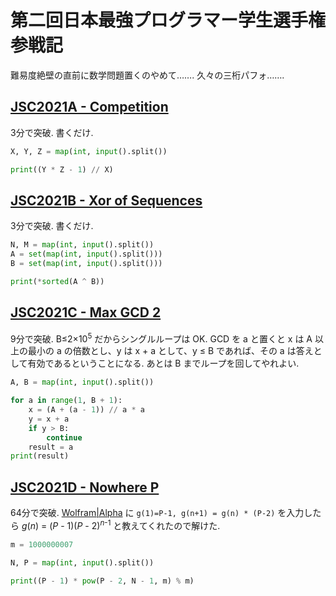 # 第二回日本最強プログラマー学生選手権 参戦記

難易度絶壁の直前に数学問題置くのやめて……. 久々の三桁パフォ…….

## [JSC2021A - Competition](https://atcoder.jp/contests/jsc2021/tasks/jsc2021_a)

3分で突破. 書くだけ.

```python
X, Y, Z = map(int, input().split())

print((Y * Z - 1) // X)
```

## [JSC2021B - Xor of Sequences](https://atcoder.jp/contests/jsc2021/tasks/jsc2021_b)

3分で突破. 書くだけ.

```python
N, M = map(int, input().split())
A = set(map(int, input().split()))
B = set(map(int, input().split()))

print(*sorted(A ^ B))
```

## [JSC2021C - Max GCD 2](https://atcoder.jp/contests/jsc2021/tasks/jsc2021_c)

9分で突破. B≤2×10<sup>5</sup> だからシングルループは OK. GCD を a と置くと x は A 以上の最小の a の倍数とし、y は x + a として、y ≤ B であれば、その a は答えとして有効であるということになる. あとは B までループを回してやれよい.

```python
A, B = map(int, input().split())

for a in range(1, B + 1):
    x = (A + (a - 1)) // a * a
    y = x + a
    if y > B:
        continue
    result = a
print(result)
```

## [JSC2021D - Nowhere P](https://atcoder.jp/contests/jsc2021/tasks/jsc2021_d)

64分で突破. [Wolfram|Alpha](https://ja.wolframalpha.com/) に `g(1)=P-1, g(n+1) = g(n) * (P-2)` を入力したら *g*(*n*) = (*P* - 1)(*P* - 2)<sup>*n*-1</sup> と教えてくれたので解けた.

```python
m = 1000000007

N, P = map(int, input().split())

print((P - 1) * pow(P - 2, N - 1, m) % m)
```
